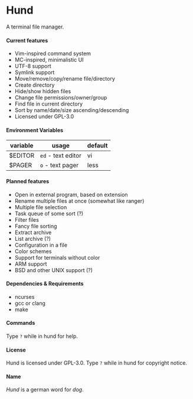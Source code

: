 # Hund
A terminal file manager.
#### Current features
- Vim-inspired command system
- MC-inspired, minimalistic UI
- UTF-8 support
- Symlink support
- Move/remove/copy/rename file/directory
- Create directory
- Hide/show hidden files
- Change file permissions/owner/group
- Find file in current directory
- Sort by name/date/size ascending/descending
- Licensed under GPL-3.0
#### Environment Variables
| variable | usage              | default |
| -------- | ------------------ | ------- |
| $EDITOR  | `ed` - text editor | vi      |
| $PAGER   | `o` - text pager   | less    |
#### Planned features
- Open in external program, based on extension
- Rename multiple files at once (somewhat like ranger)
- Multiple file selection
- Task queue of some sort (?)
- Filter files
- Fancy file sorting
- Extract archive
- List archive (?)
- Configuration in a file
- Color schemes
- Support for terminals without color
- ARM support
- BSD and other UNIX support (?)
#### Dependencies & Requirements
- ncurses
- gcc or clang
- make
#### Commands
Type `?` while in hund for help.
#### License
Hund is licensed under GPL-3.0.
Type `?` while in hund for copyright notice.
#### Name
_Hund_ is a german word for _dog_.
